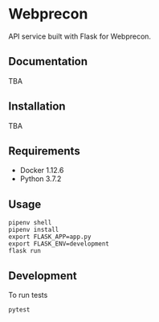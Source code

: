 # Webprecon

API service built with Flask for Webprecon.

## Documentation
TBA

## Installation
TBA

## Requirements
- Docker 1.12.6
- Python 3.7.2

## Usage

```
pipenv shell
pipenv install
export FLASK_APP=app.py
export FLASK_ENV=development
flask run
```

## Development

To run tests
```
pytest
```